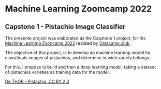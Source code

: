 # Machine Learning Zoomcamp 2022
## Capstone 1 - Pistachio Image Classifier

The presente project was elaborated as the Capstone 1 project, for the [Machine Learning Zooncamp 2022](https://github.com/alexeygrigorev/mlbookcamp-code/tree/master/course-zoomcamp) realized by [Datacamp.club](https://datatalks.club/).

The objective of this project, is to develop an machine learning model for classificate images of pistachios, and determine to wich variety belongs.

For this, I propose to build and train a deep learning model, taking a dataset of pistachios varieties as training data for the model.

[De THOR - Pistachio, CC BY 2.0](https://commons.wikimedia.org/w/index.php?curid=40606682)